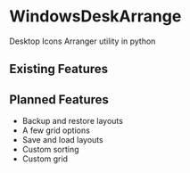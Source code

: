 # WindowsDeskArrange
Desktop Icons Arranger utility in python

## Existing Features

## Planned Features
- Backup and restore layouts
- A few grid options
- Save and load layouts
- Custom sorting
- Custom grid



